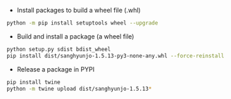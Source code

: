 - Install packages to build a wheel file (.whl)
```bash
python -m pip install setuptools wheel --upgrade
```

- Build and install a package (a wheel file)
```bash
python setup.py sdist bdist_wheel
pip install dist/sanghyunjo-1.5.13-py3-none-any.whl --force-reinstall
```

- Release a package in PYPI
```bash
pip install twine
python -m twine upload dist/sanghyunjo-1.5.13*
```